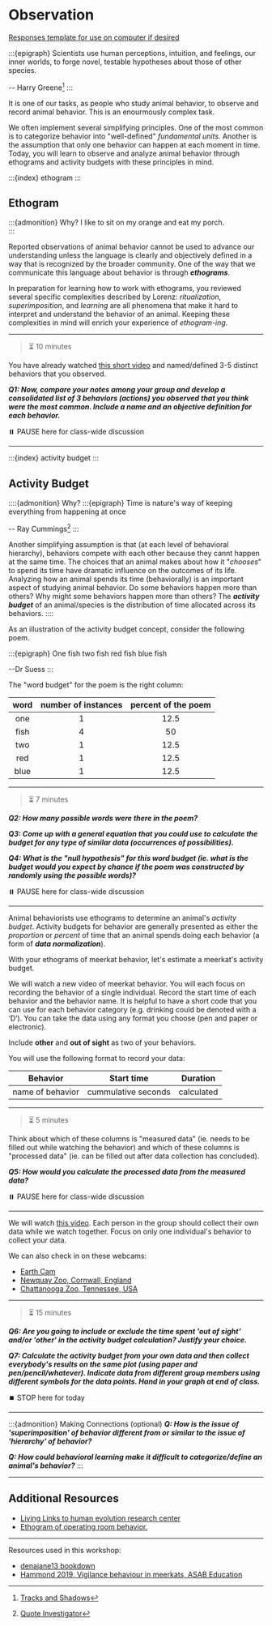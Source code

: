 # Observation

[Responses template for use on computer if desired](https://docs.google.com/document/d/1HMS5l1L89-rO_Pd1vXnv8Z3OBaINWP_jJ4tS85f-oqo/edit?usp=sharing)

:::{epigraph} 
Scientists use human perceptions, intuition, and feelings, our inner worlds, to forge novel, testable hypotheses about those of other species.

-- Harry Greene[^tracks-shadows]
:::

[^tracks-shadows]: [Tracks and Shadows](https://www.ucpress.edu/book/9780520292659/tracks-and-shadows)

It is one of our tasks, as people who study animal behavior, to observe and record animal behavior. This is an enourmously complex task. 

We often implement several simplifying principles. 
One of the most common is to categorize behavior into "well-defined" *fundamental units.* Another is the assumption that only one behavior can happen at each moment in time. Today, you will learn to observe and analyze animal behavior through ethograms and activity budgets with these principles in mind.

:::{index} ethogram
:::

## Ethogram

:::{admonition} Why?
I like to sit on my orange and eat my porch.  
:::

Reported observations of animal behavior cannot be used to advance our understanding unless the language is clearly and objectively defined in a way that is recognized by the broader community. One of the way that we communicate this language about behavior is through ***ethograms***.

In preparation for learning how to work with ethograms, you reviewed several specific complexities described by Lorenz: *ritualization*, *superimposition*, and *learning* are all phenomena that make it hard to interpret and understand the behavior of an animal. Keeping these complexities in mind will enrich your experience of *ethogram-ing*.

---
> ⏳ 10 minutes

You have already watched [this short video](https://vimeo.com/80600819) and named/defined 3-5 distinct behaviors that you observed.  

***Q1: Now, compare your notes among your group and develop a consolidated list of 3 behaviors (actions) you observed that you think were the most common. Include a name and an objective definition for each behavior.***


⏸️ PAUSE here for class-wide discussion

---

:::{index} activity budget
:::

## Activity Budget

::::{admonition} Why?
:::{epigraph}
Time is nature's way of keeping everything from happening at once

-- Ray Cummings[^timequote]
:::

Another simplifying assumption is that (at each level of behavioral hierarchy), behaviors compete with each other because they cannt happen at the same time. The choices that an animal makes about how it "*chooses*" to spend its time have dramatic influence on the outcomes of its life. Analyzing how an animal spends its time (behaviorally) is an important aspect of studying animal behavior. Do some behaviors happen more than others? Why might some behaviors happen more than others? The ***activity budget*** of an animal/species is the distribution of time allocated across its behaviors.
::::

[^timequote]: [Quote Investigator](https://quoteinvestigator.com/2019/07/06/time/)

As an illustration of the activity budget concept, consider the following poem.

:::{epigraph} 
One fish two fish red fish blue fish

--Dr Suess
:::

The "word budget" for the poem is the right column:

| word | number of instances | percent of the poem |
| :-: | :-: | :-: | 
| one | 1 | 12.5 | 
| fish | 4 | 50 | 
| two | 1 | 12.5 | 
| red | 1 | 12.5 |
| blue | 1 | 12.5 |


---
> ⏳ 7 minutes

***Q2: How many possible words were there in the poem?***

***Q3: Come up with a general equation that you could use to calculate the budget for any type of similar data (occurrences of possibilities).***

***Q4: What is the "null hypothesis" for this word budget (ie. what is the budget would you expect by chance if the poem was constructed by randomly using the possible words)?***


⏸️ PAUSE here for class-wide discussion

---

Animal behaviorists use ethograms to determine an animal's *activity budget*. Activity budgets for behavior are generally presented as either the *proportion* or *percent* of time that an animal spends doing each behavior (a form of ***data normalization***).  

With your ethograms of meerkat behavior, let's estimate a meerkat's activity budget. 

We will watch a new video of meerkat behavior. You will each focus on recording the behavior of a single individual. Record the start time of each behavior and the behavior name. It is helpful to have a short code that you can use for each behavior category (e.g. drinking could be denoted with a ‘D’). You can take the data using any format you choose (pen and paper or electronic).

Include **other** and **out of sight** as two of your behaviors.

You will use the following format to record your data:

| **Behavior** | **Start time** | **Duration** |
| --- | --- | --- |
| name of behavior | cummulative seconds | calculated | 


---
> ⏳ 5 minutes

Think about which of these columns is "measured data" (ie. needs to be filled out while watching the behavior) and which of these columns is "processed data" (ie. can be filled out after data collection has concluded).

***Q5: How would you calculate the processed data from the measured data?***


⏸️ PAUSE here for class-wide discussion


---

We will watch [this video](https://vimeo.com/80600822). Each person in the group should collect their own data while we watch together. Focus on only one individual's behavior to collect your data. 

We can also check in on these webcams:
- [Earth Cam](https://www.earthcam.com/usa/florida/miami/meerkat/?cam=meerkat)
- [Newquay Zoo, Cornwall, England](https://www.newquayzoo.org.uk/explore/webcams/)
- [Chattanooga Zoo, Tennessee, USA](https://www.chattzoo.org/explore/video-stream)

---
> ⏳ 15 minutes

***Q6: Are you going to include or exclude the time spent 'out of sight' and/or 'other' in the activity budget calculation? Justify your choice.***

***Q7: Calculate the activity budget from your own data and then collect everybody's results on the same plot (using paper and pen/pencil/whatever). Indicate data from different group members using different symbols for the data points. Hand in your graph at end of class.***



⏹️ STOP here for today


---


:::{admonition} Making Connections (optional)
***Q: How is the issue of 'superimposition' of behavior different from or similar to the issue of 'hierarchy' of behavior?***  

***Q: How could behavioral learning make it difficult to categorize/define an animal's behavior?***
:::

---
## Additional Resources

- [Living Links to human evolution research center](https://living-links.org/resources/materials-for-teachers/measuring-behaviour-lesson-plan/)
- [Ethogram of operating room behavior.](https://dx.doi.org/10.1007%2Fs12160-016-9773-0)

---

Resources used in this workshop: 
- [denajane13 bookdown](https://bookdown.org/denajane13/BIONB_2210_Summer_2021/field-lab-2-ethograms-and-activity-budgets.html#part-1.-build-an-ethogram-from-meerkat-observations)
- [Hammond 2019, Vigilance behaviour in meerkats, ASAB Education](https://www.asab.org/s/EDU-ASAB-Vigilance-behaviour-in-meerkats-compressed.pdf)
